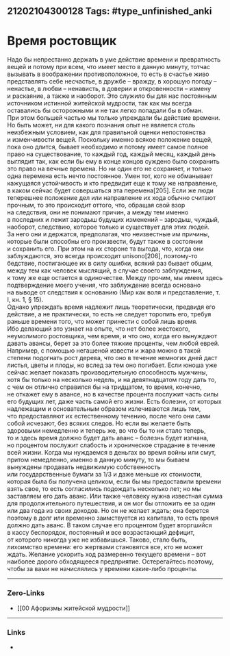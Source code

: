 21202104300128
Tags: #type_unfinished_anki
---
# Время ростовщик

Надо бы непрестанно держать в уме действие времени и превратность вещей и потому при всем, что имеет место в данную минуту, тотчас вызывать в воображении противоположное, то есть в счастье живо представлять себе несчастье, в дружбе – вражду, в хорошую погоду – ненастье, в любви – ненависть, в доверии и откровенности – измену и раскаяние, а также и наоборот. Это служило бы для нас постоянным источником истинной житейской мудрости, так как мы всегда оставались бы осторожными и не так легко попадали бы в обман. При этом большей частью мы только упреждали бы действие времени. Но быть может, ни для какого познания опыт не является столь неизбежным условием, как для правильной оценки непостоянства и изменчивости вещей. Поскольку именно всякое положение вещей, пока оно длится, бывает необходимо и потому имеет самое полное право на существование, то каждый год, каждый месяц, каждый день выглядит так, как если бы ему в конце концов суждено было сохранить это право на вечные времена. Но ни один его не сохраняет, и только одна перемена есть нечто постоянное. Умен тот, кого не обманывает кажущаяся устойчивость и кто предвидит еще к тому же направление, в каком сейчас будет совершаться эта перемена[205]. Если же люди теперешнее положение дел или направление их хода обычно считают прочным, то это происходит оттого, что, обращая свой взор на следствия, они не понимают причин, а между тем именно в последних и лежит зародыш будущих изменений – зародыш, чуждый, наоборот, следствию, которое только и существует для этих людей. За него они и держатся, предполагая, что неизвестные им причины, которые были способны его произвести, будут также в состоянии и сохранить его. При этом на их стороне та выгода, что, когда они заблуждаются, это всегда происходит unisono[206], поэтому-то бедствие, постигающее их в силу ошибки, всякий раз бывает общим, между тем как человек мыслящий, в случае своего заблуждения, к тому же еще остается в одиночестве. Между прочим, мы имеем здесь подтверждение моего учения, что заблуждение всегда основано на выводе от следствия к основанию (Мир как воля и представление, т. I, кн. 1, § 15).<br>Однако упреждать время надлежит лишь теоретически, предвидя его действие, а не практически, то есть не следует торопить его, требуя раньше времени того, что может принести с собой лишь время. Ибо делающий это узнает на опыте, что нет более жестокого, неумолимого ростовщика, чем время, и что оно, когда его вынуждают давать авансы, берет за это более тяжкие проценты, чем любой еврей. Например, с помощью негашеной извести и жара можно в такой степени подогнать рост дерева, что оно в течение немногих дней даст листья, цветы и плоды, но вслед за тем оно погибает. Если юноша уже сейчас желает показать производительную способность мужчины, хотя бы только на несколько недель, и на девятнадцатом году дать то, с чем он отлично справился бы на тридцатом, то время, конечно, не откажет ему в авансе, но в качестве процента послужит часть силы его будущих лет, даже часть самой его жизни. Есть болезни, от которых надлежащим и основательным образом излечиваются лишь тем, что предоставляют их естественному течению, после чего они сами собой исчезают, без всяких следов. Но если вы желаете быть здоровыми немедленно и теперь же, во что бы то ни стало теперь, то и здесь время должно будет дать аванс – болезнь будет изгнана, но процентом послужит слабость и хроническое страдание в течение всей жизни. Когда мы нуждаемся в деньгах во время войны или смут, притом немедленно, именно в данную минуту, то мы бываем вынуждены продавать недвижимую собственность или государственные бумаги за 1/3 и даже меньше их стоимости, которая была бы получена целиком, если бы мы предоставили времени взять свое, то есть согласились подождать несколько лет; но мы заставляем его дать аванс. Или также человеку нужна известная сумма для продолжительного путешествия, и он мог бы отложить ее за один или два года из своих доходов. Но он не желает ждать; она берется поэтому в долг или временно заимствуется из капитала, то есть время должно дать аванс. В таком случае его процентом будет вторгшийся в кассу беспорядок, постоянный и все возрастающий дефицит, от которого никогда уже не избавишься. Таково, стало быть, лихоимство времени: его жертвами становятся все, кто не может ждать. Желание ускорить ход размеренно текущего времени – вот наиболее дорого обходящееся предприятие. Остерегайтесь поэтому, чтобы за вами не начислялись у времени какие-либо проценты.

---
### Zero-Links
- [[00 Афоризмы житейской мудрости]]
---
### Links
-